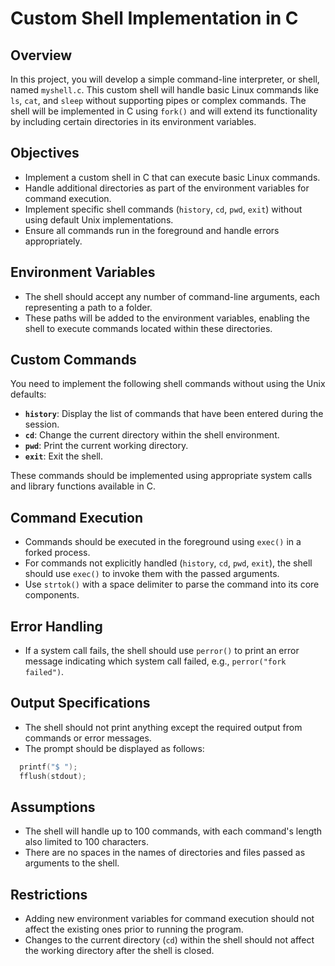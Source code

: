Custom Shell Implementation in C
===============================

Overview
--------

In this project, you will develop a simple command-line interpreter, or shell, named `myshell.c`. This custom shell will handle basic Linux commands like `ls`, `cat`, and `sleep` without supporting pipes or complex commands. The shell will be implemented in C using `fork()` and will extend its functionality by including certain directories in its environment variables.

Objectives
----------

* Implement a custom shell in C that can execute basic Linux commands.
* Handle additional directories as part of the environment variables for command execution.
* Implement specific shell commands (`history`, `cd`, `pwd`, `exit`) without using default Unix implementations.
* Ensure all commands run in the foreground and handle errors appropriately.

Environment Variables
---------------------

* The shell should accept any number of command-line arguments, each representing a path to a folder.
* These paths will be added to the environment variables, enabling the shell to execute commands located within these directories.

Custom Commands
---------------

You need to implement the following shell commands without using the Unix defaults:

* **`history`**: Display the list of commands that have been entered during the session.
* **`cd`**: Change the current directory within the shell environment.
* **`pwd`**: Print the current working directory.
* **`exit`**: Exit the shell.

These commands should be implemented using appropriate system calls and library functions available in C.

Command Execution
-----------------

* Commands should be executed in the foreground using `exec()` in a forked process.
* For commands not explicitly handled (`history`, `cd`, `pwd`, `exit`), the shell should use `exec()` to invoke them with the passed arguments.
* Use `strtok()` with a space delimiter to parse the command into its core components.

Error Handling
--------------

* If a system call fails, the shell should use `perror()` to print an error message indicating which system call failed, e.g., `perror("fork failed")`.

Output Specifications
---------------------

* The shell should not print anything except the required output from commands or error messages.
* The prompt should be displayed as follows:
```c
  printf("$ ");
  fflush(stdout);
```

Assumptions
-----------

*   The shell will handle up to 100 commands, with each command's length also limited to 100 characters.
*   There are no spaces in the names of directories and files passed as arguments to the shell.

Restrictions
------------

*   Adding new environment variables for command execution should not affect the existing ones prior to running the program.
*   Changes to the current directory (`cd`) within the shell should not affect the working directory after the shell is closed.